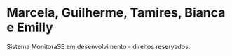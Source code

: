 <h1>Marcela, Guilherme, Tamires, Bianca e Emilly</h1>

Sistema MonitoraSE em desenvolvimento - direitos reservados. 
